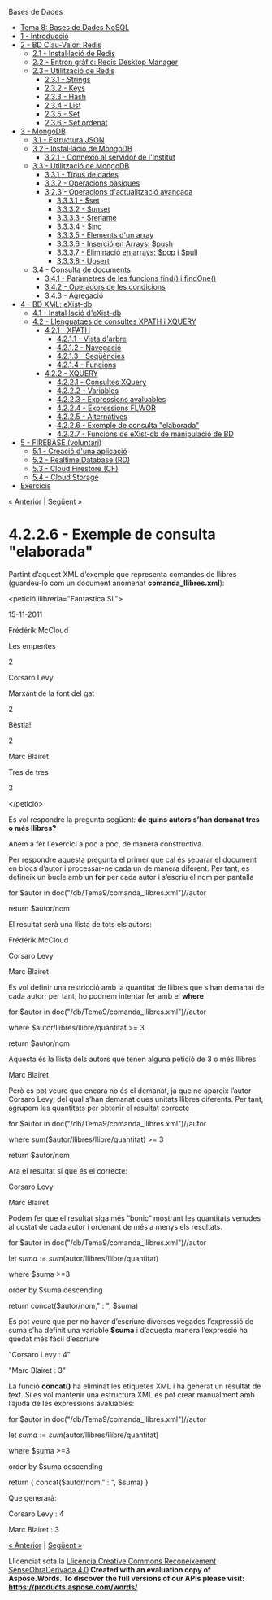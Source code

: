Bases de Dades

- [Tema 8: Bases de Dades NoSQL](index.md)
- [1 - Introducció](1__introducci.md)
- [2 - BD Clau-Valor: Redis](2__bd_clauvalor_redis.md) 
  - [2.1 - Instal·lació de Redis](21__installaci_de_redis.md)
  - [2.2 - Entron gràfic: Redis Desktop Manager](22__entron_grfic_redis_desktop_manager.md)
  - [2.3 - Utilització de Redis](23__utilitzaci_de_redis.md) 
    - [2.3.1 - Strings](231__strings.md)
    - [2.3.2 - Keys](232__keys.md)
    - [2.3.3 - Hash](233__hash.md)
    - [2.3.4 - List](234__list.md)
    - [2.3.5 - Set](235__set.md)
    - [2.3.6 - Set ordenat](236__set_ordenat.md)
- [3 - MongoDB](3__mongodb.md) 
  - [3.1 - Estructura JSON](31__estructura_json.md)
  - [3.2 - Instal·lació de MongoDB](32__installaci_de_mongodb.md) 
    - [3.2.1 - Connexió al servidor de l'Institut](321__connexi_al_servidor_de_linstitut.md)
  - [3.3 - Utilització de MongoDB](33__utilitzaci_de_mongodb.md) 
    - [3.3.1 - Tipus de dades](331__tipus_de_dades.md)
    - [3.3.2 - Operacions bàsiques](332__operacions_bsiques.md)
    - [3.2.3 - Operacions d'actualització avançada](323__operacions_dactualitzaci_avanada.md) 
      - [3.3.3.1 - $set](3331__set.md)
      - [3.3.3.2 - $unset](3332__unset.md)
      - [3.3.3.3 - $rename](3333__rename.md)
      - [3.3.3.4 - $inc](3334__inc.md)
      - [3.3.3.5 - Elements d'un array](3335__elements_dun_array.md)
      - [3.3.3.6 - Inserció en Arrays: $push](3336__inserci_en_arrays_push.md)
      - [3.3.3.7 - Eliminació en arrays: $pop i $pull](3337__eliminaci_en_arrays_pop_i_pull.md)
      - [3.3.3.8 - Upsert](3338__upsert.md)
  - [3.4 - Consulta de documents](34__consulta_de_documents.md) 
    - [3.4.1 - Paràmetres de les funcions find() i findOne()](341__parmetres_de_les_funcions_find_i_findone.md)
    - [3.4.2 - Operadors de les condicions](342__operadors_de_les_condicions.md)
    - [3.4.3 - Agregació](343__agregaci.md)
- [4 - BD XML: eXist-db](4__bd_xml_existdb.md) 
  - [4.1 - Instal·lació d'eXist-db](41__installaci_dexistdb.md)
  - [4.2 - Llenguatges de consultes XPATH i XQUERY](42__llenguatges_de_consultes_xpath_i_xquery.md) 
    - [4.2.1 - XPATH](421__xpath.md) 
      - [4.2.1.1 - Vista d'arbre](4211__vista_darbre.md)
      - [4.2.1.2 - Navegació](4212__navegaci.md)
      - [4.2.1.3 - Seqüències](4213__seqncies.md)
      - [4.2.1.4 - Funcions](4214__funcions.md)
    - [4.2.2 - XQUERY](422__xquery.md) 
      - [4.2.2.1 - Consultes XQuery](4221__consultes_xquery.md)
      - [4.2.2.2 - Variables](4222__variables.md)
      - [4.2.2.3 - Expressions avaluables](4223__expressions_avaluables.md)
      - [4.2.2.4 - Expressions FLWOR](4224__expressions_flwor.md)
      - [4.2.2.5 - Alternatives](4225__alternatives.md)
      - [4.2.2.6 - Exemple de consulta "elaborada"](4226__exemple_de_consulta_elaborada.md)
      - [4.2.2.7 - Funcions de eXist-db de manipulació de BD](4227__funcions_de_existdb_de_manipulaci_de_bd.md)
- [5 - FIREBASE (voluntari)](5__firebase_voluntari.md) 
  - [5.1 - Creació d'una aplicació](51__creaci_duna_aplicaci.md)
  - [5.2 - Realtime Database (RD)](52__realtime_database_rd.md)
  - [5.3 - Cloud Firestore (CF)](53__cloud_firestore_cf.md)
  - [5.4 - Cloud Storage](54__cloud_storage.md)
- [Exercicis](exercicis.md)

[« Anterior](4225__alternatives.md) | [Següent »](4227__funcions_de_existdb_de_manipulaci_de_bd.md)
# <a name="main"></a>**4.2.2.6 - Exemple de consulta "elaborada"**
Partint d’aquest XML d’exemple que representa comandes de llibres (guardeu-lo com un document anomenat **comanda\_llibres.xml**):

<?xml version="1.0" encoding="UTF-8"?>

<petició llibreria="Fantastica SL">

<data>15-11-2011</data>

<autor>

<nom>Frédérik McCloud</nom>

<llibres>

<llibre>

<titol>Les empentes</titol>

<quantitat>2</quantitat>

</llibre>

</llibres>

</autor>

<autor>

<nom>Corsaro Levy</nom>

<llibres>

<llibre>

<titol>Marxant de la font del gat</titol>

<quantitat>2</quantitat>

</llibre>

<llibre>

<titol>Bèstia!</titol>

<quantitat>2</quantitat>

</llibre>

</llibres>

</autor>

<autor>

<nom>Marc Blairet</nom>

<llibres>

<llibre>

<titol>Tres de tres</titol>

<quantitat>3</quantitat>

</llibre>

</llibres>

</autor>

</petició>

Es vol respondre la pregunta següent: **de quins autors s’han demanat tres o més llibres?**

Anem a fer l'exercici a poc a poc, de manera constructiva.

Per respondre aquesta pregunta el primer que cal és separar el document en blocs d’autor i processar-ne cada un de manera diferent. Per tant, es defineix un bucle amb un **for** per cada autor i s’escriu el nom per pantalla

for $autor in doc("/db/Tema9/comanda\_llibres.xml")//autor

return $autor/nom

El resultat serà una llista de tots els autors:

<nom>Frédérik McCloud</nom> 

<nom>Corsaro Levy</nom>

<nom>Marc Blairet</nom>

Es vol definir una restricció amb la quantitat de llibres que s’han demanat de cada autor; per tant, ho podríem intentar fer amb el **where**

for $autor in doc("/db/Tema9/comanda\_llibres.xml")//autor

where $autor/llibres/llibre/quantitat >= 3

return $autor/nom

Aquesta és la llista dels autors que tenen alguna petició de 3 o més llibres

<nom>Marc Blairet</nom>

Però es pot veure que encara no és el demanat, ja que no apareix l’autor Corsaro Levy, del qual s’han demanat dues unitats llibres diferents. Per tant, agrupem les quantitats per obtenir el resultat correcte

for $autor in doc("/db/Tema9/comanda\_llibres.xml")//autor

where sum($autor/llibres/llibre/quantitat) >= 3

return $autor/nom

Ara el resultat sí que és el correcte:

<nom>Corsaro Levy</nom>

<nom>Marc Blairet</nom>

Podem fer que el resultat siga més “bonic” mostrant les quantitats venudes al costat de cada autor i ordenant de més a menys els resultats.

for $autor in doc("/db/Tema9/comanda\_llibres.xml")//autor 

let $suma := sum($autor/llibres/llibre/quantitat)

where $suma >=3

order by $suma descending

return concat($autor/nom," : ", $suma)

Es pot veure que per no haver d’escriure diverses vegades l’expressió de suma s’ha definit una variable **$suma** i d’aquesta manera l’expressió ha quedat més fàcil d’escriure

"Corsaro Levy : 4"

"Marc Blairet : 3"

La funció **concat()** ha eliminat les etiquetes XML i ha generat un resultat de text. Si es vol mantenir una estructura XML es pot crear manualment amb l’ajuda de les expressions avaluables:

for $autor in doc("/db/Tema9/comanda\_llibres.xml")//autor 

let $suma := sum($autor/llibres/llibre/quantitat)

where $suma >=3

order by $suma descending

return <autor> { concat($autor/nom," : ", $suma) } </autor>

Que generarà:

<autor>Corsaro Levy : 4</autor>

<autor>Marc Blairet : 3</autor>



[« Anterior](4225__alternatives.md) | [Següent »](4227__funcions_de_existdb_de_manipulaci_de_bd.md)

Llicenciat sota la [Llicència Creative Commons Reconeixement SenseObraDerivada 4.0](http://creativecommons.org/licenses/by-nd/4.0/)
**Created with an evaluation copy of Aspose.Words. To discover the full versions of our APIs please visit: https://products.aspose.com/words/**
